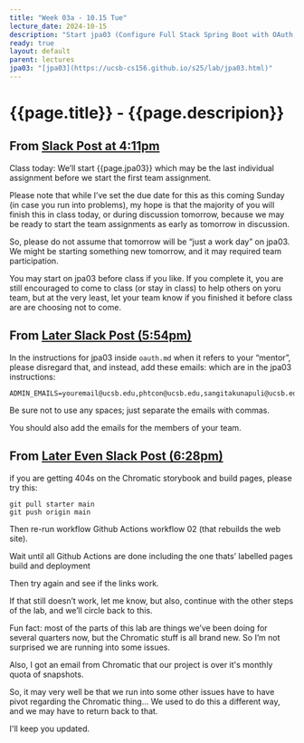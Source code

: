 ```yaml
---
title: "Week 03a - 10.15 Tue"
lecture_date: 2024-10-15
description: "Start jpa03 (Configure Full Stack Spring Boot with OAuth, Postgres)"
ready: true
layout: default
parent: lectures
jpa03: "[jpa03](https://ucsb-cs156.github.io/s25/lab/jpa03.html)"
---
```


# {{page.title}} - {{page.descripion}}

## From [Slack Post at 4:11pm](https://ucsb-cs156-s25.slack.com/archives/C07FDC0U6DS/p1729033915670989)

Class today: We’ll start {{page.jpa03}} which may be the last individual assignment before we start the first team assignment.  

Please note that while I’ve set the due date for this as this coming Sunday (in case you run into problems), my hope is that the majority of you will finish this in class today, or during discussion tomorrow, because we may be ready to start the team assignments as early as tomorrow in discussion.

So, please do not assume that tomorrow will be “just a work day” on jpa03.   We might be starting something new tomorrow, and it may required team participation.

You may start on jpa03 before class if you like.  If you complete it, you are still encouraged to come to class (or stay in class) to help others on yoru team, but at the very least, let your team know if you finished it before class are are choosing not to come.

## From [Later Slack Post (5:54pm)](https://ucsb-cs156-s25.slack.com/archives/C07FDC0U6DS/p1729040065164739)

In the instructions for jpa03 inside `oauth.md` when it refers to your “mentor”, please disregard that, and instead, add these emails: which are in the jpa03 instructions:

```
ADMIN_EMAILS=youremail@ucsb.edu,phtcon@ucsb.edu,sangitakunapuli@ucsb.edu,amey@ucsb.edu,jenilrajeshkumar@ucsb.edu,djensen@ucsb.edu,gracefeng@ucsb.edu,hongrui_su@ucsb.edu
```

Be sure not to use any spaces; just separate the emails with commas.

You should also add the emails for the members of your team.

## From [Later Even Slack Post (6:28pm)](https://ucsb-cs156-s25.slack.com/archives/C07FDC0U6DS/p1729040065164739)

if you are getting 404s on the Chromatic storybook and build pages, please try this:

```
git pull starter main
git push origin main
```

Then re-run workflow Github Actions workflow 02 (that rebuilds the web site).

Wait until all Github Actions are done including the one thats’ labelled pages build and deployment

Then try again and see if the links work.

If that still doesn’t work, let me know, but also, continue with the other steps of the lab, and we’ll circle back to this.

Fun fact: most of the parts of this lab are things we’ve been doing for several quarters now, but the Chromatic stuff is all brand new.  So I’m not surprised we are running into some issues.


Also, I got an email from Chromatic that our project is over it's monthly quota of snapshots.

So, it may very well be that we run into some other issues have to have pivot regarding the Chromatic thing…
We used to do this a different way, and we may have to return back to that.

I'll keep you updated.



